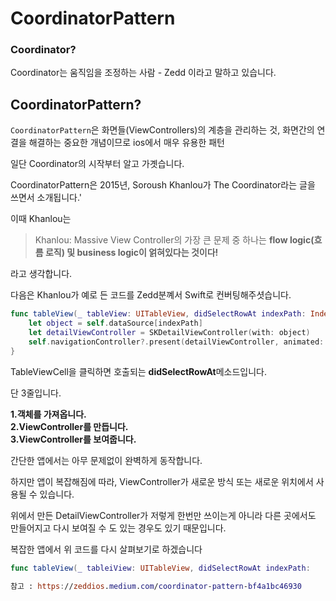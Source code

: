 # CoordinatorPattern

### Coordinator?

Coordinator는 움직임을 조정하는 사람 - Zedd 이라고 말하고 있습니다.

## CoordinatorPattern?

`CoordinatorPattern`은 화면들(ViewControllers)의 계층을 관리하는 것, 화면간의 연결을 해결하는 중요한 개념이므로 ios에서 매우 유용한 패턴

일단 Coordinator의 시작부터 알고 가곗습니다.

CoordinatorPattern은 2015년, Soroush Khanlou가 The Coordinator라는 글을 쓰면서 소개됩니다.'

이때 Khanlou는

> Khanlou: Massive View Controller의 가장 큰 문제 중 하나는 
> **flow logic(흐름 로직) 및 business logic이 얽혀있다는 것이다!**

라고 생각합니다.

다음은 Khanlou가 예로 든 코드를 Zedd분꼐서 Swift로 컨버팅해주셧습니다.
```swift
func tableView(_ tableView: UITableView, didSelectRowAt indexPath: IndexPath) {
    let object = self.dataSource[indexPath]
    let detailViewController = SKDetailViewController(with: object)
    self.navigationController?.present(detailViewController, animated: true, completion: nil)
}
```

TableViewCell을 클릭하면 호출되는 **didSelectRowAt**메소드입니다.

단 3줄입니다.

**1.객체를 가져옵니다.**
<br>
**2.ViewController를 만듭니다.**
<br>
**3.ViewController를 보여줍니다.**

간단한 앱에서는 아무 문제없이 완벽하게 동작합니다.

하지만 앱이 복잡해짐에 따라, ViewController가 새로운 방식 또는 새로운 위치에서 사용될 수 있습니다.

위에서 만든 DetailViewController가 저렇게 한번만 쓰이는게 아니라 다른 곳에서도 만들어지고 다시 보여질 수 도 있는 경우도 있기 때문입니다.

복잡한 앱에서 위 코드를 다시 살펴보기로 하겠습니다

```swift
func tableView(_ tableiView: UITableView, didSelectRowAt indexPath: 

참고 : https://zeddios.medium.com/coordinator-pattern-bf4a1bc46930

